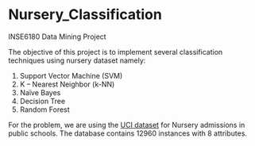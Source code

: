 # Nursery_Classification
INSE6180 Data Mining Project

The objective of this project is to implement several classification techniques using nursery dataset namely:
1) Support Vector Machine (SVM)
2) K – Nearest Neighbor (k-NN)
3) Naïve Bayes
4) Decision Tree
5) Random Forest

For the problem, we are using the [UCI dataset](https://archive.ics.uci.edu/ml/machine-learning-databases/nursery/) for Nursery admissions in public schools. 
The database contains 12960 instances with 8 attributes.
